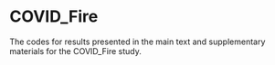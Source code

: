 # COVID_Fire
The codes for results presented in the main text and supplementary materials for the COVID_Fire study.
